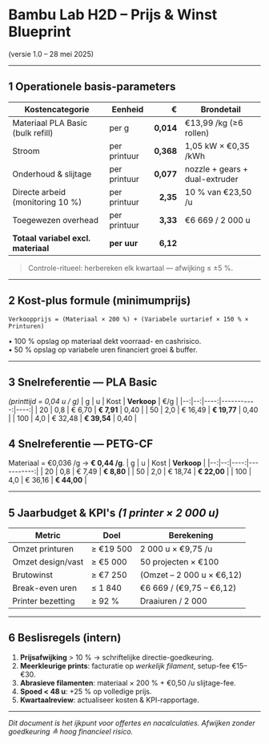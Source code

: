 # Bambu Lab H2D – Prijs & Winst Blueprint  
(versie 1.0 – 28 mei 2025)

---

## 1 Operationele basis-parameters  
| Kostencategorie | Eenheid | € | Brondetail |
|-----------------|---------|----:|------------|
| Materiaal PLA Basic (bulk refill) | per g | **0,014** | €13,99 /kg (≥6 rollen) |
| Stroom | per printuur | **0,368** | 1,05 kW × €0,35 /kWh |
| Onderhoud & slijtage | per printuur | **0,077** | nozzle + gears + dual-extruder |
| Directe arbeid (monitoring 10 %) | per printuur | **2,35** | 10 % van €23,50 /u |
| Toegewezen overhead | per printuur | **3,33** | €6 669 / 2 000 u |
| **Totaal variabel excl. materiaal** | **per uur** | **6,12** | |

> Controle-ritueel: herbereken elk kwartaal — afwijking ≤ ±5 %.

---

## 2 Kost-plus formule (minimumprijs)
```text
Verkoopprijs = (Materiaal × 200 %) + (Variabele uurtarief × 150 % × Printuren)
```
• 100 % opslag op materiaal dekt voorraad- en cash­risico.  
• 50 % opslag op variabele uren financiert groei & buffer.

---

## 3 Snelreferentie — PLA Basic
_(printtijd = 0,04 u / g)_
| g | u | Kost | **Verkoop** | €/g |
|--:|--:|----:|-----------:|----:|
| 20 | 0,8 | € 6,70 | **€ 7,91** | 0,40 |
| 50 | 2,0 | € 16,49 | **€ 19,77** | 0,40 |
| 100 | 4,0 | € 32,48 | **€ 39,54** | 0,40 |

## 4 Snelreferentie — PETG-CF
Materiaal = €0,036 /g → **€ 0,44 /g**.
| g | u | Kost | **Verkoop** |
|--:|--:|----:|-----------:|
| 20 | 0,8 | € 7,49 | **€ 8,80** |
| 50 | 2,0 | € 18,74 | **€ 22,00** |
| 100 | 4,0 | € 36,16 | **€ 44,00** |

---

## 5 Jaarbudget & KPI's _(1 printer × 2 000 u)_
| Metric | Doel | Berekening |
|--------|------|------------|
| Omzet printuren | ≥ €19 500 | 2 000 u × €9,75 /u |
| Omzet design/vast | ≥ €5 000 | 50 projecten × €100 |
| Brutowinst | ≥ €7 250 | (Omzet – 2 000 u × €6,12) |
| Break-even uren | ≤ 1 840 | €6 669 / (€9,75 – €6,12) |
| Printer bezetting | ≥ 92 % | Draaiuren / 2 000 |

---

## 6 Beslisregels (intern)
1. **Prijsafwijking** > 10 % → schriftelijke directie-goedkeuring.  
2. **Meerkleurige prints**: facturatie op _werkelijk filament_, setup-fee €15–€30.  
3. **Abrasieve filamenten**: materiaal × 200 % + €0,50 /u slijtage-fee.  
4. **Spoed < 48 u**: +25 % op volledige prijs.  
5. **Kwartaalreview**: actualiseer kosten & KPI-rapportage.

---

*Dit document is het ijkpunt voor offertes en nacalculaties. Afwijken zonder goedkeuring ≙ hoog financieel risico.* 